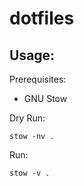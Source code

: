 # dotfiles

## Usage:

Prerequisites:
- GNU Stow

Dry Run:
```
stow -nv .
```

Run:
```
stow -v .
```
